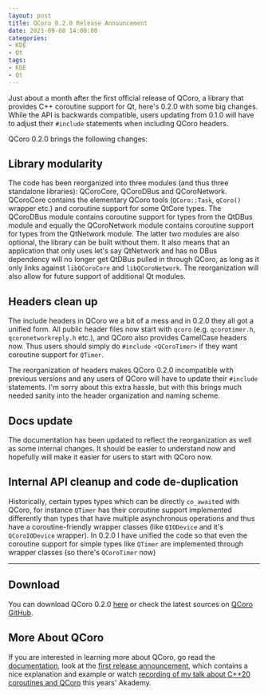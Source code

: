 ```yaml
---
layout: post
title: QCoro 0.2.0 Release Announcement
date: 2021-09-08 14:00:00
categories:
- KDE
- Qt
tags:
- KDE
- Qt
---
```


Just about a month after the first official release of QCoro, a library that provides C++ coroutine support for Qt,
here's 0.2.0 with some big changes. While the API is backwards compatible, users updating from 0.1.0 will have
to adjust their `#include` statements when including QCoro headers.

QCoro 0.2.0 brings the following changes:

## Library modularity

The code has been reorganized into three modules (and thus three standalone libraries): QCoroCore, QCoroDBus and
QCoroNetwork. QCoroCore contains the elementary QCoro tools (`QCoro::Task`, `qCoro()` wrapper etc.) and coroutine
support for some QtCore types. The QCoroDBus module contains coroutine support for types from the QtDBus module
and equally the QCoroNetwork module contains coroutine support for types from the QtNetwork module. The latter two
modules are also optional, the library can be built without them. It also means that an application that only uses
let's say QtNetwork and has no DBus dependency will no longer get QtDBus pulled in through QCoro, as long as it
only links against `libQCoroCore` and `libQCoroNetwork`. The reorganization will also allow for future
support of additional Qt modules.

## Headers clean up

The include headers in QCoro we a bit of a mess and in 0.2.0 they all got a unified form. All public header files
now start with `qcoro` (e.g. `qcorotimer.h`, `qcoronetworkreply.h` etc.), and QCoro also provides CamelCase headers
now. Thus users should simply do `#include <QCoroTimer>` if they want coroutine support for `QTimer`.

The reorganization of headers makes QCoro 0.2.0 incompatible with previous versions and any users of QCoro will
have to update their `#include` statements. I'm sorry about this extra hassle, but with this brings much needed
sanity into the header organization and naming scheme.

## Docs update

The documentation has been updated to reflect the reorganization as well as some internal changes. It should be
easier to understand now and hopefully will make it easier for users to start with QCoro now.

## Internal API cleanup and code de-duplication

Historically, certain types types which can be directly `co_await`ed with QCoro, for instance `QTimer` has their
coroutine support implemented differently than types that have multiple asynchronous operations and thus have
a coroutine-friendly wrapper classes (like `QIODevice` and it's `QCoroIODevice` wrapper). In 0.2.0 I have unified
the code so that even the coroutine support for simple types like `QTimer` are implemented through wrapper classes
(so there's `QCoroTimer` now)

<hr>

## Download

You can download QCoro 0.2.0 [here][qcoro-release] or check the latest sources on [QCoro GitHub][qcoro-github].

## More About QCoro

If you are interested in learning more about QCoro, go read the [documentation][qcoro-docs], look at the
[first release announcement][dvratil-010-announcement], which contains a nice explanation and example or
watch [recording of my talk about C++20 coroutines and QCoro][qcoro-youtube] this years' Akademy.

[qcoro-release]: https://github.com/danvratil/qcoro/releases/tag/v0.2.0
[qcoro-github]: https://github.com/danvratil/qcoro
[qcoro-youtube]: https://www.youtube.com/watch?v=KKVqFqbXJaU&list=PLsHpGlwPdtMq6pJ4mqBeYNWOanjdIIPTJ&index=20
[qcoro-docs]: https://qcoro.dvratil.cz/
[dvratil-010-announcement]: https://www.dvratil.cz/2021/08/first-qcoro-release
